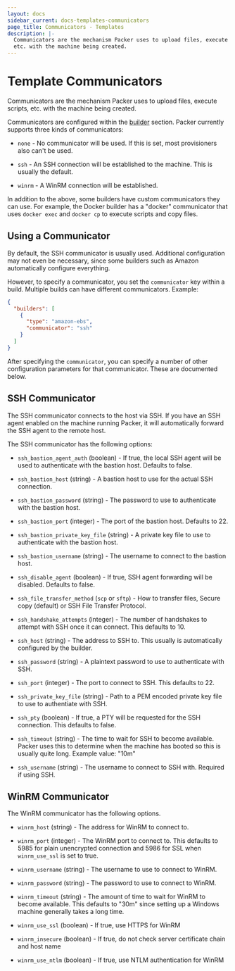 ```yaml
---
layout: docs
sidebar_current: docs-templates-communicators
page_title: Communicators - Templates
description: |-
  Communicators are the mechanism Packer uses to upload files, execute scripts,
  etc. with the machine being created.
---
```


# Template Communicators

Communicators are the mechanism Packer uses to upload files, execute
scripts, etc. with the machine being created.

Communicators are configured within the [builder](/docs/templates/builders.html)
section. Packer currently supports three kinds of communicators:

- `none` - No communicator will be used. If this is set, most provisioners
      also can't be used.

- `ssh` - An SSH connection will be established to the machine. This is
      usually the default.

- `winrm` - A WinRM connection will be established.

In addition to the above, some builders have custom communicators they can
use. For example, the Docker builder has a "docker" communicator that uses
`docker exec` and `docker cp` to execute scripts and copy files.

## Using a Communicator

By default, the SSH communicator is usually used. Additional configuration
may not even be necessary, since some builders such as Amazon automatically
configure everything.

However, to specify a communicator, you set the `communicator` key within
a build. Multiple builds can have different communicators. Example:

```json
{
  "builders": [
    {
      "type": "amazon-ebs",
      "communicator": "ssh"
    }
  ]
}
```

After specifying the `communicator`, you can specify a number of other
configuration parameters for that communicator. These are documented below.

## SSH Communicator

The SSH communicator connects to the host via SSH. If you have an SSH
agent enabled on the machine running Packer, it will automatically forward
the SSH agent to the remote host.

The SSH communicator has the following options:

- `ssh_bastion_agent_auth` (boolean) - If true, the local SSH agent will
    be used to authenticate with the bastion host. Defaults to false.

- `ssh_bastion_host` (string) - A bastion host to use for the actual
    SSH connection.

- `ssh_bastion_password` (string) - The password to use to authenticate
    with the bastion host.

- `ssh_bastion_port` (integer) - The port of the bastion host. Defaults to
    22.

- `ssh_bastion_private_key_file` (string) - A private key file to use
    to authenticate with the bastion host.

- `ssh_bastion_username` (string) - The username to connect to the bastion
    host.

- `ssh_disable_agent` (boolean) - If true, SSH agent forwarding will be
    disabled. Defaults to false.

- `ssh_file_transfer_method` (`scp` or `sftp`) - How to transfer files, Secure
    copy (default) or SSH File Transfer Protocol.

- `ssh_handshake_attempts` (integer) - The number of handshakes to attempt
    with SSH once it can connect. This defaults to 10.

- `ssh_host` (string) - The address to SSH to. This usually is automatically
    configured by the builder.

- `ssh_password` (string) - A plaintext password to use to authenticate
    with SSH.

- `ssh_port` (integer) - The port to connect to SSH. This defaults to 22.

- `ssh_private_key_file` (string) - Path to a PEM encoded private key
    file to use to authentiate with SSH.

- `ssh_pty` (boolean) - If true, a PTY will be requested for the SSH
    connection. This defaults to false.

- `ssh_timeout` (string) - The time to wait for SSH to become available.
    Packer uses this to determine when the machine has booted so this is
    usually quite long. Example value: "10m"

- `ssh_username` (string) - The username to connect to SSH with. Required
    if using SSH.

## WinRM Communicator

The WinRM communicator has the following options.

- `winrm_host` (string) - The address for WinRM to connect to.

- `winrm_port` (integer) - The WinRM port to connect to. This defaults to
    5985 for plain unencrypted connection and 5986 for SSL when `winrm_use_ssl` is set to true.

- `winrm_username` (string) - The username to use to connect to WinRM.

- `winrm_password` (string) - The password to use to connect to WinRM.

- `winrm_timeout` (string) - The amount of time to wait for WinRM to
    become available. This defaults to "30m" since setting up a Windows
    machine generally takes a long time.

- `winrm_use_ssl` (boolean) - If true, use HTTPS for WinRM

- `winrm_insecure` (boolean) - If true, do not check server certificate
    chain and host name

- `winrm_use_ntlm` (boolean) - If true, use NTLM authentication for WinRM

